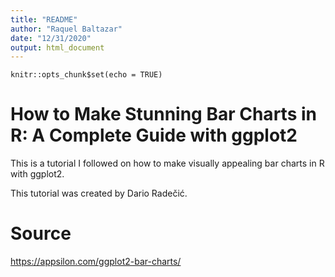 ```yaml
---
title: "README"
author: "Raquel Baltazar"
date: "12/31/2020"
output: html_document
---
```


```{r setup, include=FALSE}
knitr::opts_chunk$set(echo = TRUE)
```

# How to Make Stunning Bar Charts in R: A Complete Guide with ggplot2

This is a tutorial I followed on how to make visually appealing bar charts in R with ggplot2.

This tutorial was created by Dario Radečić.


# Source

https://appsilon.com/ggplot2-bar-charts/
